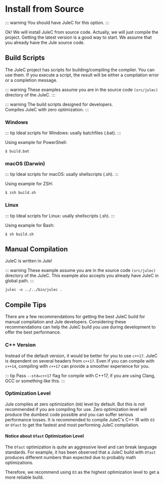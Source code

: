 # Install from Source

::: warning
You should have JuleC for this option.
:::

Ok! We will install JuleC from source code. Actually, we will just compile the project. Getting the latest version is a good way to start. We assume that you already have the Jule source code. 

## Build Scripts
The JuleC project has scripts for building/compiling the compiler. You can use them. If you execute a script, the result will be either a compilation error or a completion message.

::: warning
These examples assume you are in the source code `(src/julec)` directory of the JuleC.
:::

::: warning
The build scripts designed for developers. \
Compiles JuleC with zero optimization.
:::

### Windows
::: tip
Ideal scripts for Windows: usally batchfiles (.bat). 
:::

Using example for PowerShell:
```
$ build.bat
```

### macOS (Darwin)
::: tip
Ideal scripts for macOS: usally shellscripts (.sh).
:::

Using example for ZSH:
```
$ zsh build.sh
```

### Linux
::: tip
Ideal scripts for Linux: usally shellscripts (.sh). 
:::

Using example for Bash:
```
$ sh build.sh
```

## Manual Compilation
JuleC is written in Jule!

::: warning
These example assume you are in the source code `(src/julec)` directory of the JuleC.
This example also accepts you already have JuleC in global path. 
:::

```
julec -o ../../bin/julec .
```

## Compile Tips

There are a few recommendations for getting the best JuleC build for manual compilation and Jule developers.
Considering these recommendations can help the JuleC build you use during development to offer the best performance.

### C++ Version

Instead of the default version, it would be better for you to use ``c++17``.
JuleC is dependent on several headers from ``c++17``.
Even if you can compile with ``c++14``, compiling with ``c++17`` can provide a smoother experience for you.

::: tip
Pass ``--std=c++17`` flag for compile with C++17, if you are using Clang, GCC or something like this.
:::

### Optimization Level

Jule compiles at zero optimization (``O0``) level by default.
But this is not recommended if you are compiling for use.
Zero optimization level will produce the dumbest code possible and you can suffer serious performance losses.
It is recommended to compile JuleC's C++ IR with ``O3`` or ``Ofast`` to get the fastest and most performing JuleC compilation.

#### Notice about `Ofast` Optimization Level

The `Ofast` optimization is quite an aggressive level and can break language standards. For example, it has been observed that a JuleC build with `Ofast` produces different numbers than expected due to probably math optimizations.

Therefore, we recommend using `O3` as the highest optimization level to get a more reliable build.
